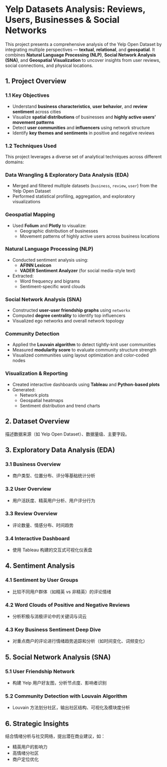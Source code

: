 # Yelp Datasets Analysis: Reviews, Users, Businesses & Social Networks

This project presents a comprehensive analysis of the Yelp Open Dataset by integrating multiple perspectives — **textual**, **relational**, and **geospatial**. It combines **Natural Language Processing (NLP)**, **Social Network Analysis (SNA)**, and **Geospatial Visualization** to uncover insights from user reviews, social connections, and physical locations.

## 1. Project Overview
### 1.1 Key Objectives
- Understand **business characteristics**, **user behavior**, and **review sentiment** across cities
- Visualize **spatial distributions** of businesses and **highly active users’ movement patterns**
- Detect **user communities** and **influencers** using network structure
- Identify **key themes and sentiments** in positive and negative reviews
### 1.2 Techniques Used
This project leverages a diverse set of analytical techniques across different domains:

### Data Wrangling & Exploratory Data Analysis (EDA)
- Merged and filtered multiple datasets (`business`, `review`, `user`) from the Yelp Open Dataset  
- Performed statistical profiling, aggregation, and exploratory visualizations

### Geospatial Mapping
- Used **Folium** and **Plotly** to visualize:
  - Geographic distribution of businesses  
  - Movement patterns of highly active users across business locations  

### Natural Language Processing (NLP)
- Conducted sentiment analysis using:
  - **AFINN Lexicon**  
  - **VADER Sentiment Analyzer** (for social media-style text) 
- Extracted:
  - Word frequency and bigrams  
  - Sentiment-specific word clouds  

### Social Network Analysis (SNA)
- Constructed **user-user friendship graphs** using `networkx`  
- Computed **degree centrality** to identify top influencers  
- Visualized ego networks and overall network topology  

### Community Detection
- Applied the **Louvain algorithm** to detect tightly-knit user communities  
- Measured **modularity score** to evaluate community structure strength  
- Visualized communities using layout optimization and color-coded nodes  

### Visualization & Reporting
- Created interactive dashboards using **Tableau** and **Python-based plots**  
- Generated:
  - Network plots  
  - Geospatial heatmaps  
  - Sentiment distribution and trend charts


## 2. Dataset Overview
描述数据来源（如 Yelp Open Dataset）、数据量级、主要字段。

## 3. Exploratory Data Analysis (EDA)
### 3.1 Business Overview
- 商户类型、位置分布、评分等基础统计分析

### 3.2 User Overview
- 用户活跃度、精英用户分析、用户评分行为

### 3.3 Review Overview
- 评论数量、情感分布、时间趋势

### 3.4 Interactive Dashboard
- 使用 Tableau 构建的交互式可视化仪表盘

## 4. Sentiment Analysis
### 4.1 Sentiment by User Groups
- 比较不同用户群体（如精英 vs 非精英）的评论情绪

### 4.2 Word Clouds of Positive and Negative Reviews
- 分析积极与消极评论中的关键词与词云

### 4.3 Key Business Sentiment Deep Dive
- 对重点商户的评论进行情绪趋势追踪和分析（如时间变化、词频变化）

## 5. Social Network Analysis (SNA)
### 5.1 User Friendship Network
- 构建 Yelp 用户好友图，分析节点度、影响者识别

### 5.2 Community Detection with Louvain Algorithm
- Louvain 方法划分社区，输出社区结构、可视化及模块度分析

## 6. Strategic Insights
结合情绪分析与社交网络，提出潜在商业建议，如：
- 精英用户的影响力
- 高情绪分社区
- 商户定位优化
